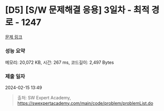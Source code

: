 # [D5] [S/W 문제해결 응용] 3일차 - 최적 경로 - 1247 

[문제 링크](https://swexpertacademy.com/main/code/problem/problemDetail.do?contestProbId=AV15OZ4qAPICFAYD) 

### 성능 요약

메모리: 20,072 KB, 시간: 267 ms, 코드길이: 2,497 Bytes

### 제출 일자

2024-02-15 13:49



> 출처: SW Expert Academy, https://swexpertacademy.com/main/code/problem/problemList.do